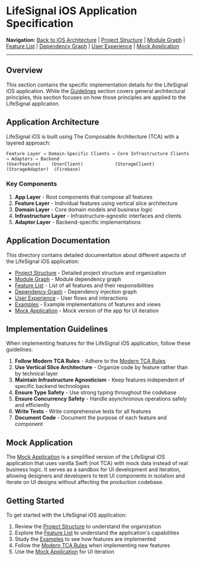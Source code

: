 # LifeSignal iOS Application Specification

**Navigation:** [Back to iOS Architecture](../README.md) | [Project Structure](ProjectStructure.md) | [Module Graph](ModuleGraph.md) | [Feature List](FeatureList.md) | [Dependency Graph](DependencyGraph.md) | [User Experience](UserExperience.md) | [Mock Application](MockApplication/README.md)

---

## Overview

This section contains the specific implementation details for the LifeSignal iOS application. While the [Guidelines](../Guidelines) section covers general architectural principles, this section focuses on how those principles are applied to the LifeSignal application.

## Application Architecture

LifeSignal iOS is built using The Composable Architecture (TCA) with a layered approach:

```
Feature Layer → Domain-Specific Clients → Core Infrastructure Clients → Adapters → Backend
(UserFeature)    (UserClient)            (StorageClient)              (StorageAdapter)  (Firebase)
```

### Key Components

1. **App Layer** - Root components that compose all features
2. **Feature Layer** - Individual features using vertical slice architecture
3. **Domain Layer** - Core domain models and business logic
4. **Infrastructure Layer** - Infrastructure-agnostic interfaces and clients
5. **Adapter Layer** - Backend-specific implementations

## Application Documentation

This directory contains detailed documentation about different aspects of the LifeSignal iOS application:

- [Project Structure](ProjectStructure.md) - Detailed project structure and organization
- [Module Graph](ModuleGraph.md) - Module dependency graph
- [Feature List](FeatureList.md) - List of all features and their responsibilities
- [Dependency Graph](DependencyGraph.md) - Dependency injection graph
- [User Experience](UserExperience.md) - User flows and interactions
- [Examples](Examples) - Example implementations of features and views
- [Mock Application](MockApplication/README.md) - Mock version of the app for UI iteration

## Implementation Guidelines

When implementing features for the LifeSignal iOS application, follow these guidelines:

1. **Follow Modern TCA Rules** - Adhere to the [Modern TCA Rules](../Guidelines/TCA/ModernTCARules.md)
2. **Use Vertical Slice Architecture** - Organize code by feature rather than by technical layer
3. **Maintain Infrastructure Agnosticism** - Keep features independent of specific backend technologies
4. **Ensure Type Safety** - Use strong typing throughout the codebase
5. **Ensure Concurrency Safety** - Handle asynchronous operations safely and efficiently
6. **Write Tests** - Write comprehensive tests for all features
7. **Document Code** - Document the purpose of each feature and component

## Mock Application

The [Mock Application](MockApplication/README.md) is a simplified version of the LifeSignal iOS application that uses vanilla Swift (not TCA) with mock data instead of real business logic. It serves as a sandbox for UI development and iteration, allowing designers and developers to test UI components in isolation and iterate on UI designs without affecting the production codebase.

## Getting Started

To get started with the LifeSignal iOS application:

1. Review the [Project Structure](ProjectStructure.md) to understand the organization
2. Explore the [Feature List](FeatureList.md) to understand the application's capabilities
3. Study the [Examples](Examples) to see how features are implemented
4. Follow the [Modern TCA Rules](../Guidelines/TCA/ModernTCARules.md) when implementing new features
5. Use the [Mock Application](MockApplication/README.md) for UI iteration
